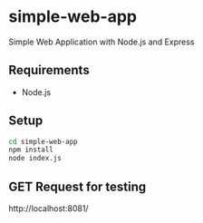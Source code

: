 # simple-web-app
Simple Web Application with Node.js and Express


## Requirements
* Node.js

## Setup

```bash
cd simple-web-app
npm install
node index.js
```

## GET Request for testing
http://localhost:8081/



